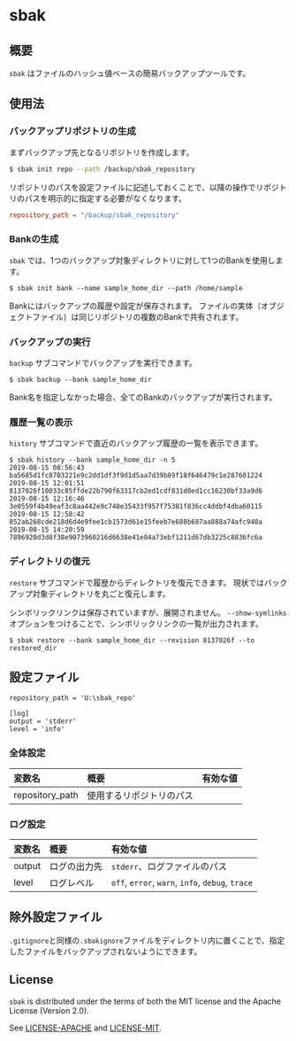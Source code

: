 sbak
=======

## 概要

`sbak` はファイルのハッシュ値ベースの簡易バックアップツールです。

## 使用法

### バックアップリポジトリの生成

まずバックアップ先となるリポジトリを作成します。

```sh
$ sbak init repo --path /backup/sbak_repository
```

リポジトリのパスを設定ファイルに記述しておくことで、以降の操作でリポジトリのパスを明示的に指定する必要がなくなります。

```toml
repository_path = "/backup/sbak_repository"
```

### Bankの生成

`sbak` では、1つのバックアップ対象ディレクトリに対して1つのBankを使用します。

```
$ sbak init bank --name sample_home_dir --path /home/sample
```

Bankにはバックアップの履歴や設定が保存されます。
ファイルの実体（オブジェクトファイル）は同じリポジトリの複数のBankで共有されます。


### バックアップの実行

`backup` サブコマンドでバックアップを実行できます。

```
$ sbak backup --bank sample_home_dir
```

Bank名を指定しなかった場合、全てのBankのバックアップが実行されます。

### 履歴一覧の表示

`history` サブコマンドで直近のバックアップ履歴の一覧を表示できます。

```
$ sbak history --bank sample_home_dir -n 5
2019-08-15 08:56:43    ba5685d1fc8703221e9c2dd1df3f9d1d5aa7d39b89f18f646479c1e287601224
2019-08-15 12:01:51    8137026f10033c85ffde22b790f63317cb2ed1cdf831d0ed1cc16230bf33a9d6
2019-08-15 12:16:46    3e0559f4b49eaf3c8aa442e9c740e35433f957f75381f836cc4ddbf4dba60115
2019-08-15 12:58:42    852ab268cde218d6d4e9fee1cb1573d61e15feeb7e688b687aa888a74afc940a
2019-08-15 14:20:59    7896920d3d8f38e9073960216d6638e41e04a73ebf1211d67db3225c8836fc6a
```

### ディレクトリの復元

`restore` サブコマンドで履歴からディレクトリを復元できます。
現状ではバックアップ対象ディレクトリを丸ごと復元します。

シンボリックリンクは保存されていますが、展開されません。
`--show-symlinks`オプションをつけることで、シンボリックリンクの一覧が出力されます。

```
$ sbak restore --bank sample_home_dir --revision 8137026f --to restored_dir
```


## 設定ファイル

```
repository_path = 'U:\sbak_repo'

[log]
output = 'stderr'
level = 'info'
```

### 全体設定

| 変数名 | 概要 | 有効な値 |
|:------|:-----|:--------|
| repository_path | 使用するリポジトリのパス |  |

### ログ設定

| 変数名 | 概要 | 有効な値 |
|:------|:-----|:--------|
| output | ログの出力先 | `stderr`、ログファイルのパス |
| level | ログレベル | `off`, `error`, `warn`, `info`, `debug`, `trace` |

## 除外設定ファイル

`.gitignore`と同様の`.sbakignore`ファイルをディレクトリ内に置くことで、指定したファイルをバックアップされないようにできます。

## License

`sbak` is distributed under the terms of both the MIT license and the Apache License (Version 2.0).

See [LICENSE-APACHE](LICENSE-APACHE) and [LICENSE-MIT](LICENSE-MIT).